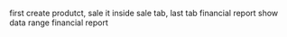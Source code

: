 first create produtct, sale it inside sale tab, last tab financial report show data range financial report
